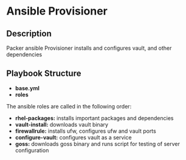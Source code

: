 # Ansible Provisioner

## Description
Packer ansible Provisioner installs and configures vault, and other dependencies

## Playbook Structure
- **base.yml**
- **roles**

The ansible roles are called in the following order:
- **rhel-packages:** installs important packages and dependencies
- **vault-install:** downloads vault binary
- **firewallrule:** installs ufw, configures ufw and vault ports
- **configure-vault:** configures vault as a service
- **goss:** downloads goss binary and runs script for testing of server configuration
